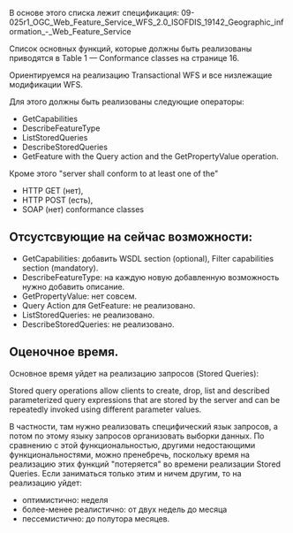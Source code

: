 В основе этого списка лежит спецификация: 
    09-025r1_OGC_Web_Feature_Service_WFS_2.0_ISOFDIS_19142_Geographic_information_-_Web_Feature_Service

Список основных функций, которые должны быть реализованы приводятся в 
Table 1 — Conformance classes на странице 16.

Ориентируемся на реализацию Transactional WFS и все низлежащие модификации WFS.

Для этого должны быть реализованы следующие операторы:

* GetCapabilities
* DescribeFeatureType
* ListStoredQueries
* DescribeStoredQueries
* GetFeature with the Query action and the GetPropertyValue operation.

Кроме этого "server shall conform to at least one of the"

* HTTP GET (нет), 
* HTTP POST (есть),
* SOAP (нет)
conformance classes


## Отсустсвующие на сейчас возможности:

* GetCapabilities: добавить WSDL section (optional), Filter capabilities 
section (mandatory).
* DescribeFeatureType: на каждую новую добавленную возможность нужно добавить 
описание.
* GetPropertyValue: нет совсем.
* Query Action для GetFeature: не реализовано.
* ListStoredQueries: не реализовано.
* DescribeStoredQueries: не реализовано.


## Оценочное время.
Основное время уйдет на реализацию запросов (Stored Queries):

Stored query operations allow clients to create, drop, list and described 
parameterized query expressions that are stored by the server and can be 
repeatedly invoked using different parameter values.


В частности, там нужно реализовать специфический язык запросов, а потом
по этому языку запросов организовать выборки данных. По сравнению с этой
функциональностью, другими недостающими функциональностями, можно пренебречь,
поскольку время на реализацию этих функций "потеряется" во времени реализации
Stored Queries. Если заниматься только этим и ничем другим, то на реализацию 
уйдет:

* оптимистично: неделя
* более-менее реалистично: от двух недель до месяца
* пессемистично: до полутора месяцев.



